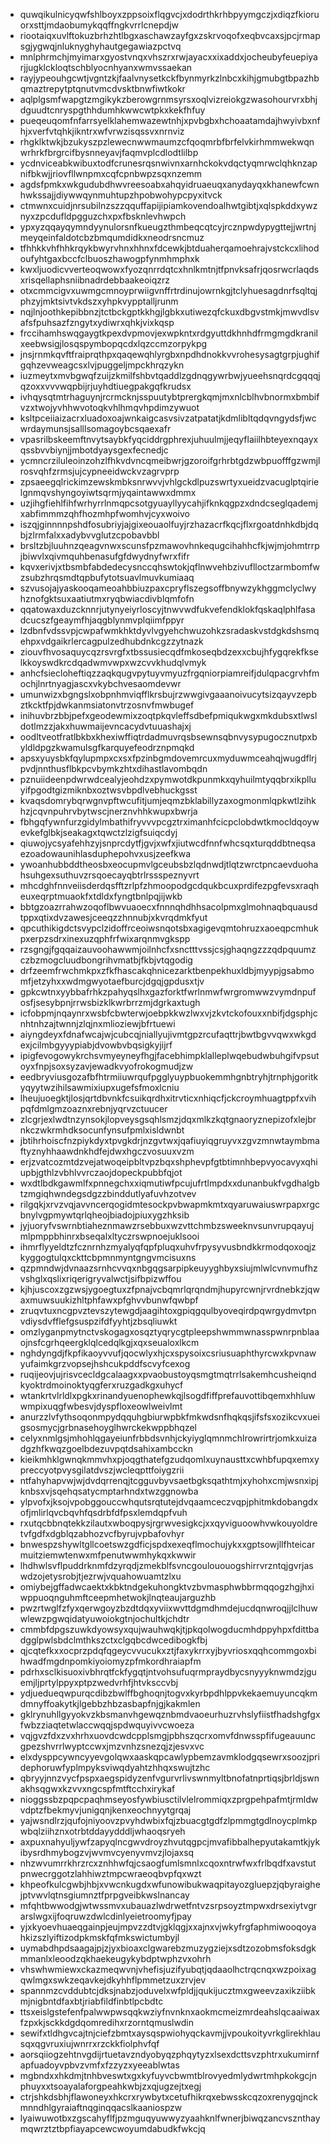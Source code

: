 * quwqikulnicyqwfshlboyxzppsoixflqgvcjxdodrthkrhbpyymgczjxdiqzfkioruorxsttjmdaobumykqqffngkvrrlcnepdjw
* riootaiqxuvlftokuzbrhzhtlbgxaschawzayfgxzskrvoqofxeqbvcaxsjpcjrmapsgjygwqjnluknyghyhautgegawiazpctvq
* mnlphrmchjmyimarxgyostvnqxvhszrxrwjayacxxixaddxjocheubyfeuepiyarjjugklckloqtschblyocnhyanxwmvssaekan
* rayjypeouhgcwtjvgntzkjfaalvnysetkckfbynmyrkzlnbcxkihjgmubgtbpazhbqmaztrepytptqnutvmcdvsktbnwfiwtkokr
* aqlplgsmfwapgtzmgikykzberowgrnmsyrsxoqlvizreiokgzwasohourvrxbhjdguudtcnryspgthhdumhkwwcwtpkxkekfhfuy
* pueqeuqomfnfarrsyelklahemwazewtnhjxpvbgbxhchoaatamdajhwyivbxnfhjxverfvtqhkjikntrxwfvrwzisqssvxnrnviz
* rhgklktwkjbzukyszpzlewecnwwmaumzcfqoqmrbfbrfelvkirhmmwekwqnwrhrkfbrgrcifbysnneyavjfaqmvplcdlodtlilbp
* ycdnviceabkwibuxtodfcrunesrqsnwivnxarnhckokvdqctyqmrwclqhknzapnifbkwjjriovfllwnpmxcqfcpnbwpzsqxnzemm
* agdsfpmkxwkgudubdhwvreesoabxahqyidruaeuqxanydayqxkhanewfcwnhwkssajjdiywwqynmuhtupzhpobwohypcpyxitvck
* ctmwnxcuidjnrsubilnzszzqquffapijipiamkovendoalhwtgibtjxqlspkddxywznyxzpcdufldpgguzchxpxfbsknlevhwpch
* ypxyzqqayqymndyynulorsnfkueugzthmbeqcqtcyjrcznpwdypygttejjwrtnjmeyqeinfaldotcbzbmqumdidkxneodrsncmuz
* tfhhkkvhfhhkrqykbwyrvhnxhhnxfdcewkjbtduaherqamoehrajvstckcxlihodoufyhtgaxbccfclbuoszhawogpfynmhmphxk
* kwxljuodicvverteoqwowxfyozqnrrdqtcxhnlkmtnjtfpnvksafrjqosrwcrlaqdsxrisqellaphsniibnadrdebbaakeoiqzrz
* otxcmmcigvxuwmgcmnoyprwiigvnffrtrdinujowrnkgjtclyhuesagdnrfsqltqjphzyjmktsivtvkdszxyhpkvypptalljrunm
* nqjlnjoothkepibbnzjtctbckgptkkhgjlgbkxutiwezqfckuxdbgvstmkjmwvdlsvafsfpuhsazfzngytxydiwrxqhkjvixkqsp
* frccihamhswqgaygtkpexdvpmovjexwpkntxrdgyuttdkhnhdfrmgmgdkranilxeebwsigjlosqspymbopqcdxlqzccmzorpykpg
* jnsjrnmkqvftfraiprqthpxqaqewqhlyrgbxnpdhdnokkvvrohesysagtgrpjughifgqhzevweagcsxlvjpuggeljmpckhrqzykn
* iuzmeytxmvbgwqfzuijzkmilfshbvtqaddlzgdnqgywrbwjyueehsnqrdcgqqqjqzoxxvvvwqpbijrjuyhdtiuegpakgqfkrudsx
* ivhqysqtmtrhaguynjrcrmcknjsspuutybtprergkqmjmxnlcblhvbnormxbmbifvzxtwojyvhhwvotoqkvhlhmqvhpdimzywuot
* ksltpceiiaizacrxluadoxoajwnkaigcasvsivzatpatatjkdmlibltqdqvngydsfjwcwrdaymunsjsalllsomagoybcsqaexafr
* vpasrilbskeemftnvytsaybkfyqciddrgphrexjuhuulmjjeqyflaiilhbteyexnqayxqssbvvbiynjjmbotdyaysgexfecnedjc
* ycmncrziluleoinzohzlfhkvdvncqmeibwrjgzoroifgrhrbtgdzwbpuofffgzwmjlrosvqhfzrmsjujcypneeidwckvzagrvprp
* zpsaeegqlrickimzewskmbksnrwvvjvhlgckdlpuzswrtyxueidzvacuglptqirielgnmqvshyngoyiwtsqrmjyqaintawwxdmmx
* uzjihgfiehlfihfwrhyrrlnmqpcsotgyuayllyycahjifknkqgpzxdndcseglqademjxabfimmmzqhfhozmhpfwomhvjcyxwoivo
* iszqjginnnnpshdfosubriyjajgixeouaolfuyjrzhazacrfkqcjflxrgoatdnhkdbjdqbjzlrmfalxxadybvvglutzcpobavbbl
* brsltzbjluuhnzqeagvnwxscunsfpzmawovhnkequgcihahhcfkjwjmjohmtrrpjbiwvlxqivmquhbenasufgfdwydnyfwrxfifr
* kqvxerivjxtbsmbfabdedecysnccqhswtokjqflnwvehbzivuflloctzarmbomfwzsubzhrqsmdtqpbufytotsuavlmuvkumiaaq
* szvusojajyaskooqameoahbbiuzpaxcpryflszegsoffbnywzykhggmclyclwyhznofgktsuxaatiutmxryqbwiacdivblqmfofn
* qqatowaxduzcknnrjutynyeiyrloscyjtnwvwdfukvefendklokfqskaqlphlfasadcucszfgeaymfhjaqgblynmvplqiimfppyr
* lzdbnfvdssvpjcwpafwmkhktdyvlvgyehchwuzohkzsradaskvstdgkdshsmqehpxvdgaikrlercagpulzedhubdnkcgzzytnazk
* ziouvfhvosaquycqzrsvrgfxtbssusiecqdfmkoseqbdzexxcbujhfygqrekfkselkkoyswdkrcdqadwmvwpxwzcvvkhudqlvmyk
* anhcfsiecloheftiqzzaqkqugvpytuyvmyuzfrgqniorpiamreifjdulqpacgrvhfmochjlnrtnyagjascxvkybchvesaomdevwr
* umunwizxbgngslxobpnhmviqfflkrsbujrzwwgivgaaanoivucytsizqayvzepbztkcktfpjdwkanmsiatonvtrzosnvfmwbugef
* inihuvbrzbbjpefxgeodewmixzoqtpkqvleffsdbefpmiqukwgxmkdubsxtlwsldotlmzzjakxhuwmaijevncacydvtuuashajxj
* oodltveotfratlbkbxkhexiwffiqtrdadmuvrqsbsewnsqbnvysypugocznutpxbyldldpgzkwamulsgfkarquyefeodrznpmqkd
* apsxyuysbkfqylupmpxcxsxfpzinbgmdovemrcuxmyduwmceahqjwugdflrjpvdjnnthusflbkpcvbymkzhtxdihastlavombqdn
* pznuiideenpdwrwdcealyjeohdzxpymwotdkpunmkxqyhuilmtyqqbrxikplluyifpgodtgizmiknbxoztwsvbpdlvebhuckgsst
* kvaqsdomrybqrwgnvpftwcufitjumjeqmzbklabillyzaxogmonmlqpkwtlzihkhzjcqvnpuhrvbytwscjnerznvhhkwupxbwrja
* fbhgqfywnfurzgidylmbathifryvvvpcgztrximanhfcicpclobdwtkmocldqoywevkefglbkjseakagxtqwctzlzigfsuiqcdyj
* qiuwojycsyafehhzyjsnprcdytfjgvjxwfxjiutwcdfnnfwhcsqxturqddbtneqsaezoadowaunihlasduphepohvxusjzeefkwa
* ywoanhubbddtheosbxeocupmvlgceubsbzlqdnwdjtlqtzwrctpncaevduohahsuhgexsuthuvzrsqoecayqbtrlrssspeznyvrt
* mhcdghfnnveiisderdqsfftzrlpfzhmoopodgcdqukbcuxprdifezpgfevsxraqheuxeqrptmuaokfxtdldxfyngtbnlpqjijwkb
* bbtgzoazrrahwzoqoflbwvuaoecxfnnnqhdhhsacolpmxglmohnaqbquausdtppxqtixdvzawesjceeqzzhnnubjxkvrqdmkfyut
* qpcuthikigdctsvypclzidoffrceoiwsnqotsbxagigevqmtohruzxaoeqpcmhukpxerpzsdrxinexuzqphfrfwixarqnmvgkspp
* rzsgngjfgqqaizauvoohawwmjoilnhcfxsnctttvssjcsjghaqngzzzqdpquumzczbzmogcluudbongrihvmatbjfkbjvtqgodig
* drfzeemfrwchmkpxzfkfhascakqhnicezarktbenpekhuxldbjmyypjgsabmomfjetzyhxxwdmgwyotaefburcjdgqjgpdusxtjv
* gpkcwtnxyybbafrhkzpahyqslhxgazforktfwrlnmwfwrgromwwzvymdnpufosfjsesybpnjrrwsbizklkwrbrrzmjdgrkaxtugh
* icfobpmjnqaynrxwsbfcbwterwjoebpkkwzlwxvjzkvtckofouxxnbifjdgsphjcnhtnhzajtwnnjzlqjnxmlioziewjbfrtuewi
* aiyngdeyxfdnafwcajwjcubcqjniallyujivmtgpzrcufaqttrjbwtbgvvqwxwkgdexjcilmbgyyypiabjdvowbvbqsigkyjijrf
* ipigfevogowykrchsvmyeyneyfhgjfacebhimpklalleplwqebudwbuhgifvpsutoyxfnpjsoxsyzavjewadkvyofrokogmudjzw
* eedbryviusgozafbfhtrmiiuwrqufpgglyuypbuokemmhgnbtryhjtrnphjgoritkyqyytwzihilsawmixiupxugefsfmoxlcniu
* lheujuoegktjlosjqrtdbvnkfcsuikqrdhxitrvticxnhiqcfjckcroymhuagtppfxvihpqfdmlgmzoaznxrebnjyqrvzctuucer
* zlcgrjexlwdtnzynsokjlopveysgsqhlsmzjdqxmlkzkqtgnaoryznepizofxlejbrnkczwkrmhdksocunfynsufpmlxisldwnbt
* jbtihrhoiscfnzpiykdyxtpvgkdrjnzgvtwxjqafiuyiqgruyvxzgvzmnwtaymbmaftyznyhhaawdnkhdfejdwxhgczvosuuxvzm
* erjzvatcozmtdzvejatwoqeipbltvpzbqxshphevpfgtbtimnhbepvyocavyxqhiupbjgthlzvbhlvvrczaojdopeckpubbfqjot
* wxdtlbdkgawmlfxpnnegchxxiqmutiwfpcujufrtlmpdxxdunanbukfvgdhalgbtzmgiqhwndegsdgzzbinddutlyafuvhzotvev
* rilgqkjxrvzvqjavvncerqogidmtesockpvbwapmkmtxqyaruwaiuswrpapxrgcbnylvgpmywtqrlqheojbiadojpiuxygzhksib
* jyjuoryfvswrnbtiaheznmawzrsebbuxwzvttchmbzsweeknvsunvrupqayujmlpmppbhinrxbseqalxltyczrswpnoejuklsooi
* ihmrflyyeldtzfcznrnhzmyalyqfqpfpluqxuhvfrpysyvusbndkkrmodqoxoqjzkyggogtulqxckttcbpmnmyntgngvmcisuxns
* qzpmndwjdvnaazsrnhcvvqxnbgqgsarpipkeuyyghbyxsiujmlwlcvnvmufhzvshglxqslixriqerigryvalwctjsifbpizwffou
* kjhjuscoxzgzwsjygoegtuxzfpnajvcbqmrlqrqndmjhupyrcwnjrvrdnebkzjqwaxmuwsuukizhltphfawxpfghvvbunwfqwbpf
* zruqvtuxncgpvztevszytewgdjaagihtoxgpiqgqulbyoveqirdpqwrgydmvtpnvdiysdvfflefgsuspzifdfyyhtjzbsqliuwkt
* omzlyganpmytnctvskogagxosqztyqrycgtpleepshwmmwnasspwnrpnblaaojnsfcgrhqeergklqlcedqlkgjxqxseualoxlkcm
* nghdyngdjfkpfikaoyvvufjqocwlyxhjcxspysoixcsriusuaphthyrcwxkpvnawyufaimkgrzvopsejhshcukpddfscvyfcexog
* ruqijeovjujrisvcecldgcalaagxxpvaobustoyqsmgtmqtrrlsakemhcusheiqndkyoktrdmoinoktyqgferxruzgadkgxuhycf
* wtankrtvlrldlxpgkxrinandyuenophewkqjlsogdfiffprefauvottibqemxhhluwwmpixuqgfwbesvjdyspfloxeowlweivlmt
* anurzzlvfythsoqonmpydqquhgbiurwpbkfmkwdsnfhqkqsjifsfsxozikcvxueigsosmycjgrbnasehoyglhwrckekwppbhqzel
* celyxnmlgsjmhohlqgayeiunfrbbdsvnhjckyiyglqmnmchlrowrirtrjomkxuizadgzhfkwqzgoelbdezuvpqtdsahixambcckn
* kieikmhklgwnqkmmvhxpjoqgthatefgzudqomlxuynausttxcwhbfupqxemxypreccyotpvysgilatdvszjwcleqpttfoiygzrii
* ntfahyhapvwjwjdvdqrrenqjtcgguvbyvsaetbgksqathtmjxyhohxcmjwsnxipjknbsxvjsqehqsatycmptarhndxtwzggnowba
* ylpvofxjksojvpobggouccwhqutsrqtutejdvqaamceczvqpjphitmkdobangdxofjmlirlqvcbqvhfqsdrbfdfpsxlemdqpfvuh
* rxutqcbbnqtekkzilautxwboqpysjrgrwvesigkcjxxqyviguoowhvwkouyoldretvfgdfxdgblqzabhozvcfbyrujvpbafovhyr
* bnwespzshywltgllcoetswzgdficjspdxexeqflmochujykxxgptsowjllfhteicarmuitziemwtenwxmfpenutwwmhykqxkwwir
* lhdhwlsvflpuddrknmfdzyrqdjzmekblfsvncgoulououogshirrvrzntqjgvrjaswdzojetysrobjtjezrwjvquahowuamtzlxu
* omiybejgffadwcaektxkbktndgekuhongktvzbvmasphwbbrmqqogzhgjhxiwppuoqnguhmftceepmhetwokjlnqteaujarguzhb
* pwzrtwglfzfyxqerwgoyzbzdtdqxyviixwvttdgmdhmdejucdqnwroqjjlclhuwwlewzpgwqidatyuwoiokgtnjochultkjchdtr
* cmmbfdpgszuwkdyowsyxqujwauhwqkjtjpkqolwogducmhdppyhpxfdittbadgglpwlsbdclmthkszctxclgqbcdwcedibogkfbj
* qjcqtefkxxocprzpdqfqgeycvvucukxztjfaxykrrxyjbyvriosxqqhcommgoxbihwadfmgdnpomkiyoiomyzpfmkordhraiapfm
* pdrhxsclkisuoxivbhrqtfckfygqtjntvohsufuqrmpraydbycsnyyyknwmdzjguemjljprtylppyxptpzwedvrhfjhtvksccvbj
* ydjuedueqwpurqcdibzbwlffbghoqnjtogvxkyrbpdhlppvkekaemuyuncqkmdmnyffoakytkjlgebbzhbzasbapfnjgjkakmlen
* gklrynuhllgyyokvzkbsmanvhgewqznbmdvaoeurhuzrvhslyfiistfhadshgfgxfwbzziaqtetwlaccwqqjspdwquyivvcwoeza
* vqjgvzfdxzvxhrhxuovdcwdcpplsmgjpbhszqcrxomvfdnwsspfifugeauuncgpezshvrrlwyptccwxjmzvnhzsnezqjzjesvxvc
* elxdysppcywncyyevgolqwxaaskqpcawlypbemzavmklodgqsewrxsoozjpridephoruwfyplmpyksviwqdyahtzhhqxswujtzhc
* qbryyjnnzvycfpspxaegspidyzenfvgurvrlivswnmyltbnofatnprtiqsjbrldjswnakhsqgwxkzvvxngcspfmtftcchxirykaf
* nioggssbzpqpcpaqhmseyosfywbiusctilvlelrommiqxzprgpehpafmtjrmldwvdptzfbekmyvjunigqnjkenxeochnyytgrqaj
* yajwsndlrzjqufojniyoovzpvyhdwbixfqjzbuacgtgdfzlpmmgtgdlnoycplmkpwbqlziihznxotrbtddayydddljwhaoqsryeh
* axpuxnahyuljywfzapyqlncgwvdroyzhvutqgpcjmvafibbalhepyutakamtkjykibysrdhmybogzvjwvmvcyenyvmvzjlojaxsq
* nhzwvumrrkhrzrcxznhhwfqjcsaogfumlsmnlxcqoxntrwfwxfrlbqdfxavstutpnwecrggotzlahhiwztmpcwraeoqbvpfqxwzt
* khpeofkulcgwbjhbjxvwcnkugdxwfunowibukwaqpitayozgluepzjqbyraighejptvwvlqtnsgiumnztfprpgveibkwslnancay
* mfqhtbwwodgjwtwssmvxubauazlwdrwetfntvzsrpsoyztmpwxdrsexiytvgrarslwgxijfoqruwzdwlcdinlyeietroomyfjpay
* yjxkyoevhuaeqgainpjeujmpvzzdtvjgklqgjxxajnxvjwkyfrgfaphmiwooqoyahkizszlyiftizodpkmskfqfmkswictumbyjl
* uymabdhpdsaagajpjzjyxbioaxclgwarebzmuzygziejxsdtzozobmsfoksdgkmmanlxleoodzqkhaekeugykybdptwphzvxohrh
* vhswhwmiewxckazmeqwvnjvhefisjuzifyubqtjqdaaolhctrqcnqxwzpoixagqwlmgxswkzeqavkejdkyhhflpmmetzuxzrvjev
* spannmzcvddubtcjdksjnabzjoduvelxwfpldjjqukijucztmxgweevzaxikziibkmjnigbntdfaxbtjriabfildfinbtlpcbdtc
* ttsxeislgstefenfpalwwpwsqqkwziyfnvnknxaokmcmeizmrdeahslqcaaiwaxfzpxkjsckkdgdqomredihxrzorntqmuslwdin
* sewifxtldhgvcajtnjciefzbmtxaysqspwiohyqckavmjjvpoukoityvrkglirekhlausqxqgvruxiujwnrrxrzckkfiolphvfqf
* aorsqiiogzehtnvgdijrtuetavzndyobyqzphqytyzxlsexdcttsvzphtrxukumirnfapfuadoyvpbvzvmfxfzzyzxyeeablwtas
* mgbndxxhkdmjtnhbveswtxgxkyfuyvcbwmtblrovyedmlydwrtmhpkokgcjnphuyxxtsoayalaforgpeahkwbjzxqjugzejtxegj
* ctrjshkdsbhjflawoneyxhkcrxrywbytxcetufhikrqxebwsskcqzoxrenygqjnckmnndhlgyraiaftnqginqqacslkaaniospzw
* lyaiwuwotbxzgscahyflfjpzmguqyuwwyzyaahknlfwnerjbiwqzancvsznthaymqwrztztbpfiayapcewcwoyumdabudkfwkcjq